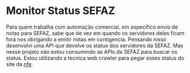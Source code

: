 # Monitor Status SEFAZ

Para quem trabalha com automação comercial, em especifico envio de notas para SEFAZ, sabe que de vez em quando os servidores deles ficam fora nos obrigando a emitir notas em contigencia. Pensando nisso desenvolvi uma API que devolve os status dos servidores da SEFAZ. Mas nesse projeto não estou consumindo as APIs da SEFAZ para buscar os status.
Estou utilizando a tecnica web crawler para pegar esses status do site da [nfe](https://www.nfe.fazenda.gov.br/portal/disponibilidade.aspx).

